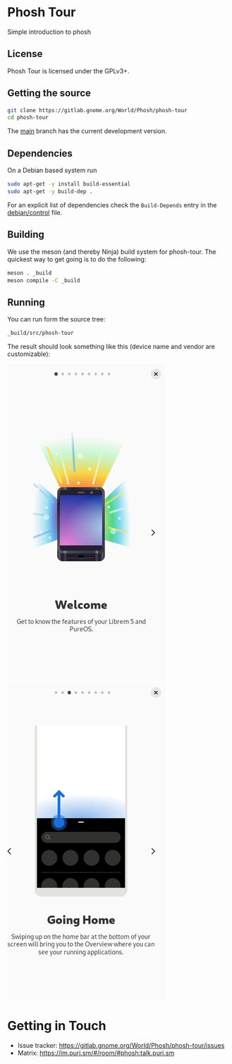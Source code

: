 # Phosh Tour

Simple introduction to phosh

## License

Phosh Tour is licensed under the GPLv3+.

## Getting the source

```sh
git clone https://gitlab.gnome.org/World/Phosh/phosh-tour
cd phosh-tour
```

The [main][] branch has the current development version.

## Dependencies
On a Debian based system run

```sh
sudo apt-get -y install build-essential
sudo apt-get -y build-dep .
```

For an explicit list of dependencies check the `Build-Depends` entry in the
[debian/control][] file.

## Building

We use the meson (and thereby Ninja) build system for phosh-tour.  The quickest
way to get going is to do the following:

```sh
meson . _build
meson compile -C _build
```

## Running

You can run form the source tree:

```sh
_build/src/phosh-tour
```
The result should look something like this (device name and vendor are customizable):

![First page](screenshots/first-page.png)
![Swipe up](screenshots/swipe.png)

# Getting in Touch
* Issue tracker: https://gitlab.gnome.org/World/Phosh/phosh-tour/issues
* Matrix: https://im.puri.sm/#/room/#phosh:talk.puri.sm

[main]: https://gitlab.gnome.org/World/Phosh/phosh-tour/-/tree/main
[.gitlab-ci.yml]: https://gitlab.gnome.org/World/Phosh/phosh-tour/-/blob/main/.gitlab-ci.yml
[debian/control]: https://gitlab.gnome.org/World/Phosh/phosh-tour/-/blob/main/debian/control
